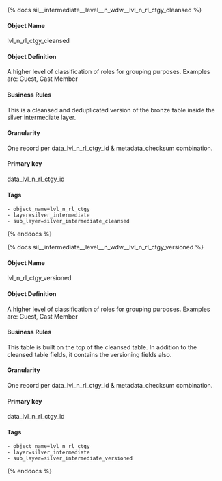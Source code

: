 {% docs sil__intermediate__level__n_wdw__lvl_n_rl_ctgy_cleansed %}

#### Object Name
lvl_n_rl_ctgy_cleansed

#### Object Definition
A higher level of classification of roles for grouping purposes. Examples are: Guest, Cast Member

#### Business Rules
This is a cleansed and deduplicated version of the bronze table inside the silver intermediate layer.

#### Granularity
One record per data_lvl_n_rl_ctgy_id & metadata_checksum combination.

#### Primary key
data_lvl_n_rl_ctgy_id

#### Tags
    - object_name=lvl_n_rl_ctgy
    - layer=silver_intermediate
    - sub_layer=silver_intermediate_cleansed

{% enddocs %}

{% docs sil__intermediate__level__n_wdw__lvl_n_rl_ctgy_versioned %}

#### Object Name
lvl_n_rl_ctgy_versioned

#### Object Definition
A higher level of classification of roles for grouping purposes. Examples are: Guest, Cast Member

#### Business Rules
This table is built on the top of the cleansed table. In addition to the cleansed table fields, it contains the versioning fields also.

#### Granularity
One record per data_lvl_n_rl_ctgy_id & metadata_checksum combination.

#### Primary key
data_lvl_n_rl_ctgy_id

#### Tags
    - object_name=lvl_n_rl_ctgy
    - layer=silver_intermediate
    - sub_layer=silver_intermediate_versioned

{% enddocs %}